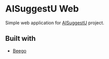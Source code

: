# AISuggestU Web
Simple web application for [AISuggestU](https://github.com/josura/AISuggestU) project.

## Built with
- [Beego](https://beego.me)